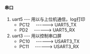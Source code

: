 #### 串口
1. uart5 --- 用以与上位机通信，log打印
	- PC12     ------> UART5_TX
	- PD2      ------> UART5_RX
2. uart3 --- 用以控制串口屏
	- PC10     ------> USART3_TX
	- PC11     ------> USART3_RX